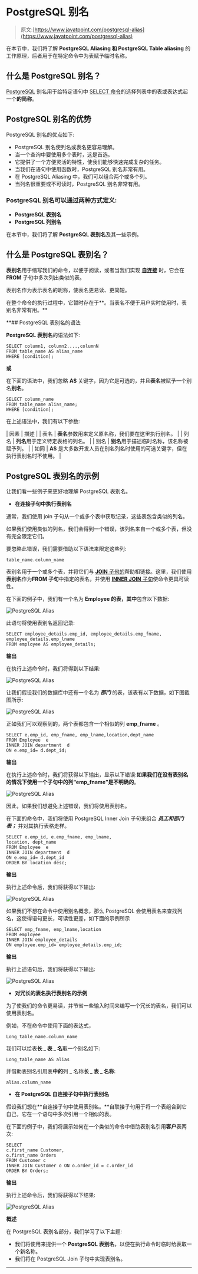# PostgreSQL 别名

> 原文:[https://www.javatpoint.com/postgresql-alias](https://www.javatpoint.com/postgresql-alias)

在本节中，我们将了解 **PostgreSQL Aliasing 和 PostgreSQL Table aliasing** 的工作原理，后者用于在特定命令中为表赋予临时名称。

## 什么是 PostgreSQL 别名？

[PostgreSQL](https://www.javatpoint.com/postgresql-tutorial) 别名用于给特定语句中 [SELECT 命令](https://www.javatpoint.com/postgresql-select)的选择列表中的表或表达式起一个**的简称**。

## PostgreSQL 别名的优势

PostgreSQL 别名的优点如下:

*   PostgreSQL 别名使列名或表名更容易理解。
*   当一个查询中要使用多个表时，这是首选。
*   它提供了一个方便灵活的特性，使我们能够快速完成复杂的任务。
*   当我们在语句中使用函数时，PostgreSQL 别名非常有用。
*   在 PostgreSQL Aliasing 中，我们可以组合两个或多个列。
*   当列名很重要或不可读时，PostgreSQL 别名非常有用。

### PostgreSQL 别名可以通过两种方式定义:

*   **PostgreSQL 表别名**
*   **PostgreSQL 列别名**

在本节中，我们将了解 **PostgreSQL 表别名**及其一些示例。

## 什么是 PostgreSQL 表别名？

**表别名**用于缩写我们的命令，以便于阅读，或者当我们实现 **[自连接](https://www.javatpoint.com/postgresql-self-join)** 时，它会在 **FROM** 子句中多次列出类似的表。

表别名作为表示表名的昵称，使表名更易读、更简短。

在整个命令的执行过程中，它暂时存在于**。当表名不便于用户实时使用时，表别名非常有用。**

 **## PostgreSQL 表别名的语法

**PostgreSQL 表别名**的语法如下:

```
SELECT column1, column2....,columnN
FROM table_name AS alias_name
WHERE [condition];

```

**或**

在下面的语法中，我们忽略 **AS** 关键字，因为它是可选的，并且**表名**被赋予一个别名**别名**。

```
SELECT column_name
FROM table_name alias_name;
WHERE [condition];

```

在上述语法中，我们有以下参数:

| 因素 | 描述 |
| 表名 | **表名**参数用来定义原名称，我们要在这里执行别名。 |
| 列名 | **列名**用于定义特定表格的列名。 |
| 别名 | **别名**用于描述临时名称，该名称被赋予列。 |
| 如同 | **AS** 是大多数开发人员在别名列名时使用的可选关键字，但在执行表别名时不使用。 |

## PostgreSQL 表别名的示例

让我们看一些例子来更好地理解 PostgreSQL 表别名。

*   **在连接子句中执行表别名**

通常，我们使用 join 子句从一个或多个表中获取记录，这些表包含类似的列名。

如果我们使用类似的列名，我们会得到一个错误，该列名来自一个或多个表，但没有完全限定它们。

要忽略此错误，我们需要借助以下语法来限定这些列:

```
table_name.column_name

```

表别名用于一个或多个表，并将它们与 [**JOIN** 子句的](https://www.javatpoint.com/postgresql-join)帮助相链接。这里，我们使用**表别名**作为**FROM 子句**中指定的表名，并使用 [**INNER JOIN** 子句](https://www.javatpoint.com/postgresql-inner-join)使命令更具可读性。

在下面的例子中，我们有一个名为 **Employee 的表，其中**包含以下数据:

![PostgreSQL Alias](../Images/cfcefdef16ab8d5bd35c8a82bb910567.png)

此语句将使用表别名返回记录:

```
SELECT employee_details.emp_id, employee_details.emp_fname, 
employee_details.emp_lname
FROM employee AS employee_details; 

```

**输出**

在执行上述命令时，我们将得到以下结果:

![PostgreSQL Alias](../Images/abe71423e463014926b38d46d187886b.png)

让我们假设我们的数据库中还有一个名为 ***部门*** 的表，该表有以下数据，如下图截图所示:

![PostgreSQL Alias](../Images/2c2372fe3960e524e0940f1386fe5748.png)

正如我们可以观察到的，两个表都包含一个相似的列 **emp_fname** 。

```
SELECT e.emp_id, emp_fname, emp_lname,location,dept_name  
FROM Employee  e  
INNER JOIN department  d   
ON e.emp_id= d.dept_id;

```

**输出**

在执行上述命令时，我们将获得以下输出，显示以下错误:**如果我们在没有表别名的情况下使用一个子句中的列“emp_fname”是不明确的**。

![PostgreSQL Alias](../Images/53e1cbeacba161583edda4c1ffdc6b06.png)

因此，如果我们想避免上述错误，我们将使用表别名。

在下面的命令中，我们将使用 PostgreSQL Inner Join 子句来组合 ***员工和部门表；*** 并对其执行表格走样。

```
SELECT e.emp_id, e.emp_fname, emp_lname,
location, dept_name  
FROM Employee  e  
INNER JOIN department  d   
ON e.emp_id= d.dept_id
ORDER BY location desc;    

```

**输出**

执行上述命令后，我们将获得以下输出:

![PostgreSQL Alias](../Images/23cb5cd31a26c9aba4e641e029f10978.png)

如果我们不想在命令中使用别名概念，那么 PostgreSQL 会使用表名来查找列名，这使得语句更长，可读性更差，如下面的示例所示

```
SELECT emp_fname, emp_lname,location 
FROM employee    
INNER JOIN employee_details 
ON employee.emp_id= employee_details.emp_id;

```

**输出**

执行上述语句后，我们将获得以下输出:

![PostgreSQL Alias](../Images/c2cd460ab4071eab7ce5b2acbf24bed4.png)

*   **对冗长的表名执行表别名的示例**

为了使我们的命令更易读，并节省一些输入时间来编写一个冗长的表名，我们可以使用表别名。

例如，不在命令中使用下面的表达式，

```
Long_table_name.column_name

```

我们可以给表**长 _ 表 _ 名**取一个别名如下:

```
Long_table_name AS alias

```

并借助表别名引用表**中的**列 _ 名称**长 _ 表 _ 名称**:

```
alias.column_name

```

*   **在 PostgreSQL 自连接子句中执行表别名**

假设我们想在**自连接子句中使用表别名。**自联接子句用于将一个表组合到它自己，它在一个语句中多次引用一个相似的表。

在下面的例子中，我们将展示如何在一个类似的命令中借助表别名引用**客户**表两次:

```
SELECT
c.first_name Customer,
o.first_name Orders
FROM Customer c
INNER JOIN Customer o ON o.order_id = c.order_id
ORDER BY Orders;

```

**输出**

执行上述命令后，我们将获得以下结果:

![PostgreSQL Alias](../Images/f0a4f4737be10004f215205dcde0cf87.png)

**概述**

在 PostgreSQL 表别名部分，我们学习了以下主题:

*   我们将使用来提供一个 **PostgreSQL 表别名**，以便在执行命令时临时给表取一个新名称。
*   我们将在 PostgreSQL Join 子句中实现表别名。

* * ***